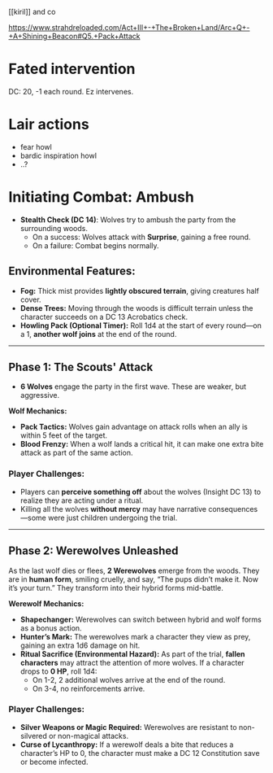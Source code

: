 [[kiril]] and co

https://www.strahdreloaded.com/Act+III+-+The+Broken+Land/Arc+Q+-+A+Shining+Beacon#Q5.+Pack+Attack

# Fated intervention

DC: 20, -1 each round. 
Ez intervenes.

# Lair actions

- fear howl
- bardic inspiration howl
- ..?
# **Initiating Combat: Ambush**

- **Stealth Check (DC 14)**: Wolves try to ambush the party from the surrounding woods.
    - On a success: Wolves attack with **Surprise**, gaining a free round.
    - On a failure: Combat begins normally.

## **Environmental Features:**

- **Fog:** Thick mist provides **lightly obscured terrain**, giving creatures half cover.
- **Dense Trees:** Moving through the woods is difficult terrain unless the character succeeds on a DC 13 Acrobatics check.
- **Howling Pack (Optional Timer):** Roll 1d4 at the start of every round—on a 1, **another wolf joins** at the end of the round.

---

## **Phase 1: The Scouts' Attack**

- **6 Wolves** engage the party in the first wave. These are weaker, but aggressive.

**Wolf Mechanics:**

- **Pack Tactics:** Wolves gain advantage on attack rolls when an ally is within 5 feet of the target.
- **Blood Frenzy:** When a wolf lands a critical hit, it can make one extra bite attack as part of the same action.

### **Player Challenges:**

- Players can **perceive something off** about the wolves (Insight DC 13) to realize they are acting under a ritual.
- Killing all the wolves **without mercy** may have narrative consequences—some were just children undergoing the trial.

---

## **Phase 2: Werewolves Unleashed**

As the last wolf dies or flees, **2 Werewolves** emerge from the woods. They are in **human form**, smiling cruelly, and say, “The pups didn’t make it. Now it’s your turn.” They transform into their hybrid forms mid-battle.

**Werewolf Mechanics:**

- **Shapechanger:** Werewolves can switch between hybrid and wolf forms as a bonus action.
- **Hunter’s Mark:** The werewolves mark a character they view as prey, gaining an extra 1d6 damage on hit.
- **Ritual Sacrifice (Environmental Hazard):** As part of the trial, **fallen characters** may attract the attention of more wolves. If a character drops to **0 HP**, roll 1d4:
    - On 1-2, 2 additional wolves arrive at the end of the round.
    - On 3-4, no reinforcements arrive.

### **Player Challenges:**

- **Silver Weapons or Magic Required:** Werewolves are resistant to non-silvered or non-magical attacks.
- **Curse of Lycanthropy:** If a werewolf deals a bite that reduces a character’s HP to 0, the character must make a DC 12 Constitution save or become infected.